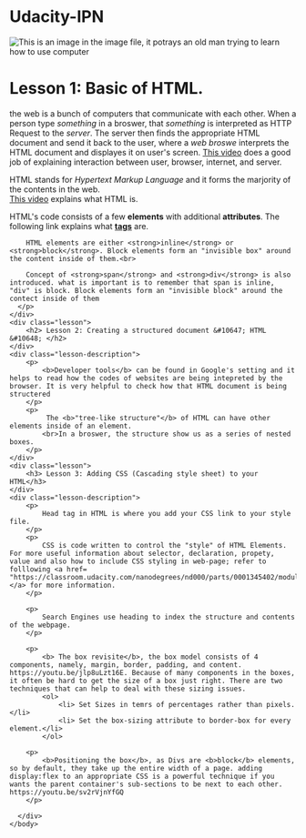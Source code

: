 # Udacity-IPN
<!DOCTYPE html>
<html lang="en">
<!-- This is an HTML Comment-->

  <head>
    <meta charset="UTF-8"> 
    <title> Introduction to Programming - Darrell's note</title>
    <!--title needs to be in the head, NOT inside the body-->
    <link rel="stylesheet" href="darrell-style.css">
  </head>

  <body>
    <div class="lesson">
    <div class="image"> <img src="images/oldmanatcomputer.jpg" alt="This is an image in the image file, it potrays an old man trying to learn how to use computer"> </div>
      <h1> Lesson 1: Basic of HTML.</h1>
    </div>
    <div class="lesson-description">
      <p>the web is a bunch of computers that communicate with each other.
        When a person type <em>something</em> in a broswer,
        that <em>something</em> is interpreted as <span class="italic"> HTTP Request</span> to the <em>server</em>.
        The server then finds the appropriate HTML document and send it back to the user, where
        a <em> web broswe</em> interprets the HTML document and displayes it on user's screen.
        <a href="https://www.udacity.com/course/viewer#!/c-nd000/l-3873828673/e-48329854/m-48480496">This video</a> does a good job of explaining interaction between user, browser, internet, and server.
      </p>
    </div>
    <div>
      <p>
        HTML stands for <em> Hypertext Markup Language</em> and it forms the marjority of the contents in the web. <br>
        <a href="https://www.udacity.com/course/viewer#!/c-nd000/l-3873828673/m-48724340">This video</a> explains what HTML is.
      </p>
      <p>
        HTML's code consists of a few <strong>elements</strong> with additional <strong>attributes</strong>.
        The following link explains what <a href="https://www.udacity.com/course/viewer#!/c-nd000/l-3873828673/m-48723444"><b>tags</b></a> are.<br>

        HTML elements are either <strong>inline</strong> or <strong>block</strong>. Block elements form an "invisible box" around the content inside of them.<br>

        Concept of <strong>span</strong> and <strong>div</strong> is also introduced. what is important is to remember that span is inline, "div" is block. Block elements form an "invisible block" around the contect inside of them
      </p>
    </div>
    <div class="lesson">
    	<h2> Lesson 2: Creating a structured document &#10647; HTML &#10648; </h2>
    </div>
    <div class="lesson-description">
    	<p>
    		<b>Developer tools</b> can be found in Google's setting and it helps to read how the codes of websites are being intepreted by the browser. It is very helpful to check how that HTML document is being structered
    	</p>
    	<p>
    		 The <b>"tree-like structure"</b> of HTML can have other elements inside of an element.
    		<br>In a broswer, the structure show us as a series of nested boxes.
    	</p>
    </div>
    <div class="lesson">
    	<h3> Lesson 3: Adding CSS (Cascading style sheet) to your HTML</h3>
    </div>
    <div class="lesson-description">
    	<p> 
    		Head tag in HTML is where you add your CSS link to your style file.
    	</p>
    	<p>	
    		CSS is code written to control the "style" of HTML Elements. For more useful information about selector, declaration, propety, value and also how to include CSS styling in web-page; refer to folllowing <a href= "https://classroom.udacity.com/nanodegrees/nd000/parts/0001345402/modules/383612889175460/lessons/4131369051/concepts/36111086980923">link </a> for more information.
        </p>

    	<p>
    		Search Engines use heading to index the structure and contents of the webpage.
    	</p>

    	<p>
    		<b> The box revisite</b>, the box model consists of 4 components, namely, margin, border, padding, and content.  https://youtu.be/jlp8uLzt16E. Because of many components in the boxes, it often be hard to get the size of a box just right. There are two techniques that can help to deal with these sizing issues.
    		<ol>
    			<li> Set Sizes in temrs of percentages rather than pixels.</li>
    			<li> Set the box-sizing attribute to border-box for every element.</li>
    		</ol>

    	<p>
    		<b>Positioning the box</b>, as Divs are <b>block</b> elements, so by default, they take up the entire width of a page. adding display:flex to an appropriate CSS is a powerful technique if you wants the parent container's sub-sections to be next to each other. https://youtu.be/sv2rVjnYfGQ
    	</p>

      </div>
    </body>
  </html>

<!--i can alwasy refer to Andy's example http://codepen.io/afumagalli/pen/dYgPRb -->
<!--Office Hour: p1. Make sure that your tags are nested-->
